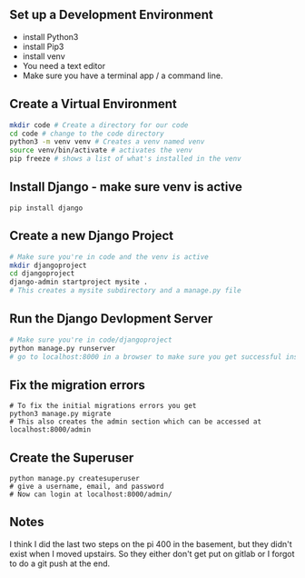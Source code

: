 ## Set up a Development Environment
* install Python3
* install Pip3
* install venv
* You need a text editor
* Make sure you have a terminal app / a command line.

## Create a Virtual Environment
``` bash
mkdir code # Create a directory for our code
cd code # change to the code directory
python3 -m venv venv # Creates a venv named venv
source venv/bin/activate # activates the venv
pip freeze # shows a list of what's installed in the venv 
```
## Install Django - make sure venv is active
```pip install django```


## Create a new Django Project
``` bash
# Make sure you're in code and the venv is active
mkdir djangoproject
cd djangoproject
django-admin startproject mysite .
# This creates a mysite subdirectory and a manage.py file
```

## Run the Django Devlopment Server
``` bash
# Make sure you're in code/djangoproject
python manage.py runserver
# go to localhost:8000 in a browser to make sure you get successful install screen
```

## Fix the migration errors
```
# To fix the initial migrations errors you get
python3 manage.py migrate
# This also creates the admin section which can be accessed at localhost:8000/admin
```

## Create the Superuser
```
python manage.py createsuperuser
# give a username, email, and password
# Now can login at localhost:8000/admin/
```

## Notes

I think I did the last two steps on the pi 400 in the basement, but they didn't exist when I moved upstairs. So they either don't get put on gitlab or I forgot to do a git push at the end.
